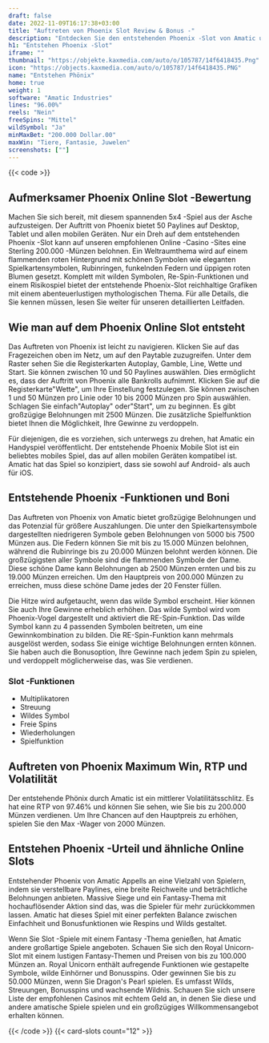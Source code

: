 ```yaml
---
draft: false
date: 2022-11-09T16:17:38+03:00
title: "Auftreten von Phoenix Slot Review & Bonus -"
description: "Entdecken Sie den entstehenden Phoenix -Slot von Amatic und lesen Sie über Funktionen, Boni, Volatilität und Auszahlungen von Top -Online -Casinos!"
h1: "Entstehen Phoenix -Slot"
iframe: ""
thumbnail: "https://objekte.kaxmedia.com/auto/o/105787/14f6418435.Png"
icon: "https://objects.kaxmedia.com/auto/o/105787/14f6418435.PNG"
name: "Entstehen Phönix"
home: true
weight: 1
software: "Amatic Industries"
lines: "96.00%"
reels: "Nein"
freeSpins: "Mittel"
wildSymbol: "Ja"
minMaxBet: "200.000 Dollar.00"
maxWin: "Tiere, Fantasie, Juwelen"
screenshots: [""]
---
```


{{< code >}}<h2>Aufmerksamer Phoenix Online Slot -Bewertung</h2><p>Machen Sie sich bereit, mit diesem spannenden 5x4 -Spiel aus der Asche aufzusteigen. Der Auftritt von Phoenix bietet 50 Paylines auf Desktop, Tablet und allen mobilen Geräten. Nur ein Dreh auf dem entstehenden Phoenix -Slot kann auf unseren empfohlenen Online -Casino -Sites eine Sterling 200.000 -Münzen belohnen. Ein Weltraumthema wird auf einem flammenden roten Hintergrund mit schönen Symbolen wie eleganten Spielkartensymbolen, Rubinringen, funkelnden Federn und üppigen roten Blumen gesetzt. Komplett mit wilden Symbolen, Re-Spin-Funktionen und einem Risikospiel bietet der entstehende Phoenix-Slot reichhaltige Grafiken mit einem abenteuerlustigen mythologischen Thema. Für alle Details, die Sie kennen müssen, lesen Sie weiter für unseren detaillierten Leitfaden.</p><h2>Wie man auf dem Phoenix Online Slot entsteht</h2><p>Das Auftreten von Phoenix ist leicht zu navigieren. Klicken Sie auf das Fragezeichen oben im Netz, um auf den Paytable zuzugreifen. Unter dem Raster sehen Sie die Registerkarten Autoplay, Gamble, Line, Wette und Start. Sie können zwischen 10 und 50 Paylines auswählen. Dies ermöglicht es, dass der Auftritt von Phoenix alle Bankrolls aufnimmt. Klicken Sie auf die Registerkarte"Wette", um Ihre Einstellung festzulegen. Sie können zwischen 1 und 50 Münzen pro Linie oder 10 bis 2000 Münzen pro Spin auswählen. Schlagen Sie einfach"Autoplay" oder"Start", um zu beginnen. Es gibt großzügige Belohnungen mit 2500 Münzen. Die zusätzliche Spielfunktion bietet Ihnen die Möglichkeit, Ihre Gewinne zu verdoppeln.</p><p>Für diejenigen, die es vorziehen, sich unterwegs zu drehen, hat Amatic ein Handyspiel veröffentlicht. Der entstehende Phoenix Mobile Slot ist ein beliebtes mobiles Spiel, das auf allen mobilen Geräten kompatibel ist. Amatic hat das Spiel so konzipiert, dass sie sowohl auf Android- als auch für iOS.</p><h2>Entstehende Phoenix -Funktionen und Boni</h2><p>Das Auftreten von Phoenix von Amatic bietet großzügige Belohnungen und das Potenzial für größere Auszahlungen. Die unter den Spielkartensymbole dargestellten niedrigeren Symbole geben Belohnungen von 5000 bis 7500 Münzen aus. Die Federn können Sie mit bis zu 15.000 Münzen belohnen, während die Rubinringe bis zu 20.000 Münzen belohnt werden können. Die großzügigsten aller Symbole sind die flammenden Symbole der Dame. Diese schöne Dame kann Belohnungen ab 2500 Münzen ernten und bis zu 19.000 Münzen erreichen. Um den Hauptpreis von 200.000 Münzen zu erreichen, muss diese schöne Dame jedes der 20 Fenster füllen.</p><p>Die Hitze wird aufgetaucht, wenn das wilde Symbol erscheint. Hier können Sie auch Ihre Gewinne erheblich erhöhen. Das wilde Symbol wird vom Phoenix-Vogel dargestellt und aktiviert die RE-Spin-Funktion. Das wilde Symbol kann zu 4 passenden Symbolen beitreten, um eine Gewinnkombination zu bilden. Die RE-Spin-Funktion kann mehrmals ausgelöst werden, sodass Sie einige wichtige Belohnungen ernten können. Sie haben auch die Bonusoption, Ihre Gewinne nach jedem Spin zu spielen, und verdoppelt möglicherweise das, was Sie verdienen.</p><h3>
Slot -Funktionen</h3><ul>
<li></span>
Multiplikatoren</li>
<li></span>
Streuung</li>
<li></span>
Wildes Symbol</li>
<li></span>
Freie Spins</li>
<li></span>
Wiederholungen</li>
<li></span>
Spielfunktion</li></ul><h2>Auftreten von Phoenix Maximum Win, RTP und Volatilität</h2><p>Der entstehende Phönix durch Amatic ist ein mittlerer Volatilitätsschlitz. Es hat eine RTP von 97.46% und können Sie sehen, wie Sie bis zu 200.000 Münzen verdienen. Um Ihre Chancen auf den Hauptpreis zu erhöhen, spielen Sie den Max -Wager von 2000 Münzen.</p><h2>Entstehen Phoenix -Urteil und ähnliche Online Slots</h2><p>Entstehender Phoenix von Amatic Appells an eine Vielzahl von Spielern, indem sie verstellbare Paylines, eine breite Reichweite und beträchtliche Belohnungen anbieten. Massive Siege und ein Fantasy-Thema mit hochauflösender Aktion sind das, was die Spieler für mehr zurückkommen lassen. Amatic hat dieses Spiel mit einer perfekten Balance zwischen Einfachheit und Bonusfunktionen wie Respins und Wilds gestaltet.</p><p>Wenn Sie Slot -Spiele mit einem Fantasy -Thema genießen, hat Amatic andere großartige Spiele angeboten. Schauen Sie sich den Royal Unicorn-Slot mit einem lustigen Fantasy-Themen und Preisen von bis zu 100.000 Münzen an. Royal Unicorn enthält aufregende Funktionen wie gestapelte Symbole, wilde Einhörner und Bonusspins. Oder gewinnen Sie bis zu 50.000 Münzen, wenn Sie Dragon's Pearl spielen. Es umfasst Wilds, Streuungen, Bonusspins und wachsende Wildnis. Schauen Sie sich unsere Liste der empfohlenen Casinos mit echtem Geld an, in denen Sie diese und andere amatische Spiele spielen und ein großzügiges Willkommensangebot erhalten können.</p>{{< /code >}}
 {{< card-slots count="12" >}}